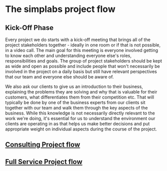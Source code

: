# The simplabs project flow

## Kick-Off Phase

Every project we do starts with a kick-off meeting that brings all of the
project stakeholders together - ideally in one room or if that is not possible,
in a video call. The main goal for this meeting is everyone involved getting to
know each other and understanding everyone else's roles, responsibilities and
goals. The group of project stakeholders should be kept as wide and open as
possible and include people that won't necessarily be involved in the project on
a daily basis but still have relevant perspectives that our team and everyone
else should be aware of.

We also ask our clients to give us an introduction to their business, explaining
the problems they are solving and why that is valuable for their customers, what
differentiates them from their competition etc. That will typically be done by
one of the business experts from our clients sit together with our team and walk
them through the key aspects of the business. While this knowledge is not
necessarily directly relevant to the work we're doing, it's essential for us to
understand the environment our clients are operating in as that helps us make
better decisions and put appropriate weight on individual aspects during the
course of the project.

## [Consulting Project flow](./consulting)

## [Full Service Project flow](./full-service)
